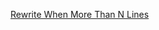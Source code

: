[Rewrite When More Than N Lines](https://www.extrema.is/blog/2021/04/11/rewrite-when-more-than-n-lines)
